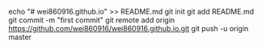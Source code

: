 echo "# wei860916.github.io" >> README.md
git init
git add README.md
git commit -m "first commit"
git remote add origin https://github.com/wei860916/wei860916.github.io.git
git push -u origin master
